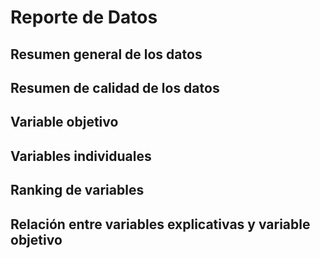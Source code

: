 # Reporte de Datos

## Resumen general de los datos

## Resumen de calidad de los datos

## Variable objetivo

## Variables individuales

## Ranking de variables

## Relación entre variables explicativas y variable objetivo
